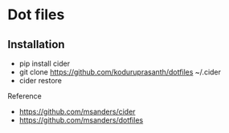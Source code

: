 # Dot files

## Installation
* pip install cider
* git clone https://github.com/koduruprasanth/dotfiles ~/.cider
* cider restore

Reference
* https://github.com/msanders/cider
* https://github.com/msanders/dotfiles
